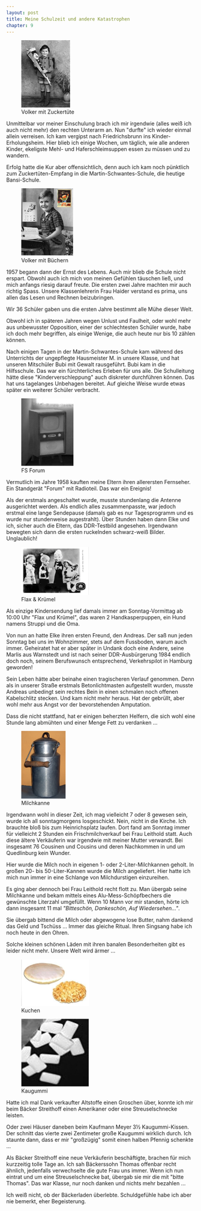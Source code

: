 ```yaml
---  
layout: post
title: Meine Schulzeit und andere Katastrophen
chapter: 9
---  
```




<figure class="left"><a href="/bilder/023.jpg" title="Klicken f&uuml;r Grossansicht" rel="facebox"><img title="Volker mit Zuckertu&#x308;te" src="/bilder/thumb-023.png"></a><figcaption>Volker mit Zuckertu&#x308;te</figcaption></figure>
 Unmittelbar vor meiner Einschulung brach ich mir irgendwie (alles weiß
ich auch nicht mehr) den rechten Unterarm an. Nun "durfte" ich wieder einmal
allein verreisen. Ich kam vergipst nach Friedrichsbrunn ins
Kinder-Erholungsheim. Hier blieb ich einige Wochen, um täglich, wie alle
anderen Kinder, ekeligste Mehl- und Haferschleimsuppen essen zu müssen und zu
wandern.

Erfolg hatte die Kur aber offensichtlich, denn auch ich kam noch pünktlich zum
Zuckertüten-Empfang in die Martin-Schwantes-Schule, die heutige Bansi-Schule.

<figure class="right"><a href="/bilder/024.jpg" title="Klicken f&uuml;r Grossansicht" rel="facebox"><img title="Volker mit Bu&#x308;chern" src="/bilder/thumb-024.png"></a><figcaption>Volker mit Bu&#x308;chern</figcaption></figure>
 1957 begann dann der Ernst des Lebens. Auch mir blieb die Schule nicht
erspart. Obwohl auch ich mich von meinen Gefühlen täuschen ließ, und mich
anfangs riesig darauf freute. Die ersten zwei Jahre machten mir auch richtig
Spass. Unsere Klassenlehrerin Frau Haider verstand es prima, uns allen das
Lesen und Rechnen beizubringen.

Wir 36 Schüler gaben uns die ersten Jahre bestimmt alle Mühe dieser Welt.

Obwohl ich in späteren Jahren wegen Unlust und Faulheit, oder wohl mehr aus
unbewusster Opposition, einer der schlechtesten Schüler wurde, habe ich doch
mehr begriffen, als einige Wenige, die auch heute nur bis 10 zählen können.

Nach einigen Tagen in der Martin-Schwantes-Schule kam während des Unterrichts
der ungepflegte Hausmeister M. in unsere Klasse, und hat unseren Mitschüler
Bubi mit Gewalt rausgeführt. Bubi kam in die Hilfsschule. Das war ein
fürchterliches Erleben für uns alle. Die Schulleitung hätte diese
"Kinderverschleppung" auch diskreter durchführen können. Das hat uns
tagelanges Unbehagen bereitet. Auf gleiche Weise wurde etwas später ein
weiterer Schüler verbracht.

<figure class="left"><a href="/bilder/025.jpg" title="Klicken f&uuml;r Grossansicht" rel="facebox"><img title="FS Forum" src="/bilder/thumb-025.png"></a><figcaption>FS Forum</figcaption></figure>
 Vermutlich im Jahre 1958 kauften meine Eltern ihren allerersten
Fernseher. Ein Standgerät "Forum" mit Radioteil. Das war ein Ereignis!

Als der erstmals angeschaltet wurde, musste stundenlang die Antenne
ausgerichtet werden. Als endlich alles zusammenpasste, war jedoch erstmal eine
lange Sendepause (damals gab es nur Tagesprogramm und es wurde nur
stundenweise augestrahlt). Über Stunden haben dann Elke und ich, sicher auch
die Eltern, das DDR-Testbild angesehen. Irgendwann bewegten sich dann die
ersten ruckelnden schwarz-weiß Bilder. Unglaublich!

<figure class="right"><a href="/bilder/026.jpg" title="Klicken f&uuml;r Grossansicht" rel="facebox"><img title="Flax &#x26; Kru&#x308;mel" src="/bilder/thumb-026.png"></a><figcaption>Flax &#x26; Kru&#x308;mel</figcaption></figure>
 Als einzige Kindersendung lief damals immer am Sonntag-Vormittag ab
10:00 Uhr "Flax und Krümel", das waren 2 Handkasperpuppen, ein Hund namens
Struppi und die Oma.

Von nun an hatte Elke ihren ersten Freund, den Andreas. Der saß nun jeden
Sonntag bei uns im Wohnzimmer, stets auf dem Fussboden, warum auch immer.
Geheiratet hat er aber später in Undank doch eine Andere, seine Marlis aus
Warnstedt und ist nach seiner DDR-Ausbürgerung 1984 endlich doch noch, seinem
Berufswunsch entsprechend, Verkehrspilot in Hamburg geworden!

Sein Leben hätte aber beinahe einen tragischeren Verlauf genommen. Denn als in
unserer Straße erstmals Betonlichtmasten aufgestellt wurden, musste Andreas
unbedingt sein rechtes Bein in einen schmalen noch offenen Kabelschlitz
stecken. Und kam nicht mehr heraus. Hat der gebrüllt, aber wohl mehr aus Angst
vor der bevorstehenden Amputation.

Dass die nicht stattfand, hat er einigen beherzten Helfern, die sich wohl eine
Stunde lang abmühten und einer Menge Fett zu verdanken …

<figure class="left"><a href="/bilder/027.jpg" title="Klicken f&uuml;r Grossansicht" rel="facebox"><img title="Milchkanne" src="/bilder/thumb-027.png"></a><figcaption>Milchkanne</figcaption></figure>
 Irgendwann wohl in dieser Zeit, ich mag vielleicht 7 oder 8 gewesen
sein, wurde ich all sonntagmorgens losgeschickt. Nein, nicht in die Kirche.
Ich brauchte bloß bis zum Heinrichsplatz laufen. Dort fand am Sonntag immer
für vielleicht 2 Stunden ein Frischmilchverkauf bei Frau Leithold statt. Auch
diese ältere Verkäuferin war irgendwie mit meiner Mutter verwandt. Bei
insgesamt 76 Cousinen und Cousins und deren Nachkommen in und um Quedlinburg
kein Wunder.

Hier wurde die Milch noch in eigenen 1- oder 2-Liter-Milchkannen geholt. In
großen 20- bis 50-Liter-Kannen wurde die Milch angeliefert. Hier hatte ich
mich nun immer in eine Schlange von Milchdurstigen einzureihen.

Es ging aber dennoch bei Frau Leithold recht flott zu. Man übergab seine
Milchkanne und bekam mittels eines Alu-Mess-Schöpfbechers die gewünschte
Literzahl umgefüllt. Wenn 10 Mann vor mir standen, hörte ich dann insgesamt 11
mal _"Bitteschön, Dankeschön, Auf Wiedersehen…"_.

Sie übergab bittend die Milch oder abgewogene lose Butter, nahm dankend das
Geld und Tschüss … Immer das gleiche Ritual. Ihren Singsang habe ich noch
heute in den Ohren.

Solche kleinen schönen Läden mit ihren banalen Besonderheiten gibt es leider
nicht mehr. Unsere Welt wird ärmer …

<figure class="right"><a href="/bilder/028.jpg" title="Klicken f&uuml;r Grossansicht" rel="facebox"><img title="Kuchen" src="/bilder/thumb-028.png"></a><figcaption>Kuchen</figcaption></figure>
 <figure class="left"><a href="/bilder/029.jpg" title="Klicken f&uuml;r Grossansicht" rel="facebox"><img title="Kaugummi" src="/bilder/thumb-029.png"></a><figcaption>Kaugummi</figcaption></figure>
 Hatte ich mal Dank verkaufter Altstoffe einen Groschen über,
konnte ich mir beim Bäcker Streithoff einen Amerikaner oder eine
Streuselschnecke leisten.

Oder zwei Häuser daneben beim Kaufmann Meyer 3½ Kaugummi-Kissen. Der schnitt
das vierte zwei Zentimeter große Kaugummi wirklich durch. Ich staunte dann,
dass er mir "großzügig" somit einen halben Pfennig schenkte …

Als Bäcker Streithoff eine neue Verkäuferin beschäftigte, brachen für mich
kurzzeitig tolle Tage an. Ich sah Bäckerssohn Thomas offenbar recht ähnlich,
jedenfalls verwechselte die gute Frau uns immer. Wenn ich nun eintrat und um
eine Streuselschnecke bat, übergab sie mir die mit "bitte Thomas". Das war
Klasse, nur noch danken und nichts mehr bezahlen …

Ich weiß nicht, ob der Bäckerladen überlebte. Schuldgefühle habe ich aber nie
bemerkt, eher Begeisterung.

